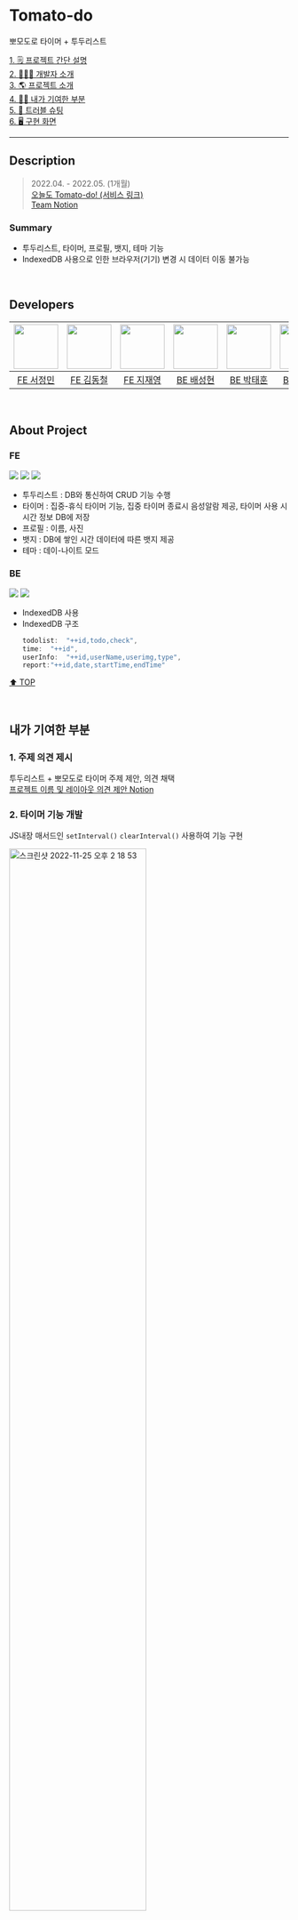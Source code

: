 
# Tomato-do
뽀모도로 타이머 + 투두리스트

[1. 🗒️ 프로젝트 간단 설명](#description) <br>
[2. 👩🏻‍💻 개발자 소개](#developers) <br>
[3. 🌎 프로젝트 소개](#about-project) <br>
[4. 💁‍♀️ 내가 기여한 부분](#내가-기여한-부분) <br>
[5. 🔫 트러블 슈팅](#트러블-슈팅) <br>
[6. 🖥️ 구현 화면](#results)

---

## Description
> 2022.04. - 2022.05. (1개월) <br>
> [오늘도 Tomato-do! (서비스 링크)](https://happy-jm.github.io/Tomato-do/) <br/>
> [Team Notion](https://www.notion.so/tomato-do/Tomato-do-37daf0329b314e6c81ae99cb37fa2899)

### Summary

* 투두리스트, 타이머, 프로필, 뱃지, 테마 기능
* IndexedDB 사용으로 인한 브라우저(기기) 변경 시 데이터 이동 불가능

<br>

## Developers
<img src="https://avatars.githubusercontent.com/u/102483942?v=4" width="80" height="80">|<img src="https://avatars.githubusercontent.com/u/98958768?v=4" width="80" height="80">|<img src="https://avatars.githubusercontent.com/u/94153997?v=4" width="80" height="80">|<img src="https://avatars.githubusercontent.com/u/59535609?v=4" width="80" height="80">|<img src="https://avatars.githubusercontent.com/u/85178602?v=4" width="80" height="80">|<img src="https://avatars.githubusercontent.com/u/82685793?v=4" width="80" height="80">|
|:---:|:---:|:---:|:---:|:---:|:---:|
|[FE 서정민](https://github.com/HAPPY-JM)|[FE 김동철](https://github.com/GreyFBTT)|[FE 지재영](https://github.com/jaeyeong815)|[BE 배성현](https://github.com/seonghbae)|[BE 박태훈](https://github.com/ekdh0858)|[BE 이수정](https://github.com/tinashome)|

<br>

## About Project

### FE

<img src="https://img.shields.io/badge/Language-HTML-green?style=flat"/> <img src="https://img.shields.io/badge/Language-CSS-green?style=flat"/> <img src="https://img.shields.io/badge/Language-JavaScript-green?style=flat"/>

* 투두리스트 : DB와 통신하여 CRUD 기능 수행
* 타이머 : 집중-휴식 타이머 기능, 집중 타이머 종료시 음성알람 제공, 타이머 사용 시 시간 정보 DB에 저장
* 프로필 : 이름, 사진
* 뱃지 : DB에 쌓인 시간 데이터에 따른 뱃지 제공
* 테마 : 데이-나이트 모드

### BE

<img src="https://img.shields.io/badge/Language-JavaScript-green?style=flat"/> <img src="https://img.shields.io/badge/DB-IndexedDB-yellow?style=flat"/>

* IndexedDB 사용
* IndexedDB 구조
	```js
	todolist:  "++id,todo,check",
	time:  "++id",
	userInfo:  "++id,userName,userimg,type",
	report:"++id,date,startTime,endTime"
	```
	
[⬆️ TOP](#tomato-do)

<br>

## 내가 기여한 부분

### 1. 주제 의견 제시

투두리스트 + 뽀모도로 타이머 주제 제안, 의견 채택 <br>
[프로젝트 이름 및 레이아웃 의견 제안 Notion](https://tomato-do.notion.site/f8e9abc927294d51adc99987e0bcea13)

### 2. 타이머 기능 개발

JS내장 매서드인 `setInterval()` `clearInterval()` 사용하여 기능 구현

<img alt="스크린샷 2022-11-25 오후 2 18 53" src="https://user-images.githubusercontent.com/85178602/206625090-f48562ec-f522-417b-b768-5a9ecb0d3985.png" width="70%">


### 3. UX 개선사항 의견 제시 및 개선

**1) 예외 처리**

- 할 일을 미입력하고 등록 버튼 클릭 시 사용자에게 안내되도록 alert 제안 ➡️ ‘할 일을 입력해주세요!’ 안내 <br>

	<img width="60%" alt="스크린샷 2022-12-09 오후 12 19 38" src="https://user-images.githubusercontent.com/85178602/206616829-cda2ebbe-a140-4c55-8da5-972e6e6d4cdd.png">
- 할 일 삭제 시 한 번 더 확인을 위해 삭제 안내 alert 제안 ➡️ ‘정말 삭제하시나요?’ 안내 <br>

	<img width="60%" alt="스크린샷 2022-12-09 오후 12 19 56" src="https://user-images.githubusercontent.com/85178602/206616822-48708b56-4eca-4982-9b31-232cc2c36860.png">
	
**2) 뱃지 기능 수정**

- 안내 문구 수정 및 상황 별 로직 수정 [커밋 링크](https://github.com/jaeyeong815/tomato-do/commit/3fa0b7acc3c7cc3ac9236ee63f7da8ea0065b02a) <br>

	https://github.com/jaeyeong815/tomato-do/blob/d98a6a961734b46dfa1a3508882801d331e0c0a0/badge.js#L21-L77

**3) 웰컴 페이지 개선**

- 배경색상 변경 및 이미지 추가, 문구 변경 [커밋 링크](https://github.com/jaeyeong815/tomato-do/commit/3fa0b7acc3c7cc3ac9236ee63f7da8ea0065b02a) <br>

	https://github.com/jaeyeong815/tomato-do/blob/d98a6a961734b46dfa1a3508882801d331e0c0a0/index.html#L247-L256

- 디자인 개선 [커밋 링크](https://github.com/jaeyeong815/tomato-do/commit/c14a8fb699613073305eb50868413f90b33f9d13) <br>

	https://github.com/jaeyeong815/tomato-do/blob/3fa0b7acc3c7cc3ac9236ee63f7da8ea0065b02a/tomato-do.css#L779-L786

**4) 파비콘 설정**

- [커밋 링크](https://github.com/jaeyeong815/tomato-do/commit/52f7d73fed155beee1011ab018015ce194a7f424) <br>

	https://github.com/jaeyeong815/tomato-do/blob/d98a6a961734b46dfa1a3508882801d331e0c0a0/index.html#L18-L23

[⬆️ TOP](#tomato-do)

<br>

## 트러블 슈팅

### 문제점

> **어떤 상황에서도 집중 시간이 25분으로 재시작되는 문제**
1. 처음 집중시간 50분을 클릭하여 실행하면 정상 작동 된다.<br>
   이후 리셋버튼을 클릭하면 집중 시간이 50분으로 다시 설정되어야 하는데,<br>
   기본값인 25분으로 설정 된다.
    
2. 리셋버튼을 클릭하지 않고 집중시간에서 휴식시간까지 도달하면<br>
   자동으로 처음 실행했던 집중시간이 재시작된다.<br>
   하지만 50분이 아닌 25분으로 재시작된다.<br>

### 원인

> **resetTimer함수에 하드코딩 되어있는 타이머 정보**

<details>
<summary>1번 문제점의 원인</summary>
<div markdown="1">
<br>
1. 사용자의 버튼 클릭 이벤트를 추적하고, 선택한 시간 값을 알기 위해 timerTimeSet 함수를 생성<br>
2. 사용자가 처음 50분 - 10분 버튼을 클릭하면 timerTimeSet함수에 의해 변수값이 제대로 할당되어 정상 작동<br>
3. 리셋버튼 클릭 시 실행되는 resetTimer함수에 기본값이 25분 - 5분으로 작성되어있어 리셋버튼을 클릭하면 무조건 25분으로 설정 됨<br>
</div>
</details>

<details>
<summary>2번 문제점의 원인</summary>
<div markdown="1">
<br>
1. 뽀모도로 타이머는 집중타이머가 끝나면 휴식타이머가 바로 작동하는 로직, 이후 휴식타이머가 끝나면 집중타이머가 이어서 재작동<br>
2. 휴식타이머인 restStart함수가 끝나면 resetTimer 함수가 실행된 다음 집중 타이머가 재실행<br>
3. 이 때 1번 문제점의 원인과 동일한 이유인 resetTimer 함수의 기본 설정 값때문에 25분으로 집중 타이머가 실행됨<br>
</div>
</details>

### 해결

> **상태값 변수를 생성하여 변화를 감지 및 설정**

[커밋 링크](https://github.com/jaeyeong815/tomato-do/commit/993bd649a2b2220fcad131c0c8575667faa80511)

현재 타이머의 상태값을 알 수 있도록 하는 `selectOption`변수를 생성하고<br>
`select`함수를 만들어 사용자가 선택 한 시간에 따라 값이 초기화 될 수 있도록 개선했다.<br>

또한 `select`함수에는 `selectOption`값이 바뀌면 시간 설정이 다시 될 수 있도록<br>
`timerTimeSet`함수를 함께 작성해주었다.<br>

https://github.com/jaeyeong815/tomato-do/blob/5d6bc0aa07f6a7d4ae7b89fb8492aa056256cc42/timer.js#L34-L69

[⬆️ TOP](#tomato-do)

<br>

## Results
### Web

|기능|화면|
|:---:|:---:|
|투두리스트 &nbsp;&nbsp;&nbsp;&nbsp;&nbsp;&nbsp;&nbsp;&nbsp;&nbsp;&nbsp;|<img src="./img/todolist.png" width="30%"/>|
|타이머|<img src="./img/timer.png"  width="30%"/>|
|다크모드|<img src="./img/nightmode.png"  width="50%"/>|

[⬆️ TOP](#tomato-do)

---
<br>

<div align=center>

![image](https://user-images.githubusercontent.com/102483942/169540397-71d32a84-e6df-412e-848e-7f9a27689908.png)
![image](https://user-images.githubusercontent.com/102483942/169540482-2d8d8310-f1b5-4afe-bca2-23c82e66dc97.png)
![image](https://user-images.githubusercontent.com/102483942/169540641-5148effa-6bbe-4c2e-8d8f-705e9ebef874.png)
![image](https://user-images.githubusercontent.com/102483942/169540896-da8d0e30-e08c-4f94-bd61-37816cba4519.png)

</div>

[⬆️ TOP](#tomato-do)
